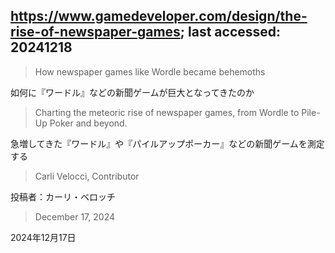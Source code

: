 ## https://www.gamedeveloper.com/design/the-rise-of-newspaper-games; last accessed: 20241218

> How newspaper games like Wordle became behemoths

如何に『ワードル』などの新聞ゲームが巨大となってきたのか

> Charting the meteoric rise of newspaper games, from Wordle to Pile-Up Poker and beyond.

急増してきた『ワードル』や『パイルアップポーカー』などの新聞ゲームを測定する

> Carli Velocci, Contributor

投稿者：カーリ・ベロッチ

> December 17, 2024

2024年12月17日

